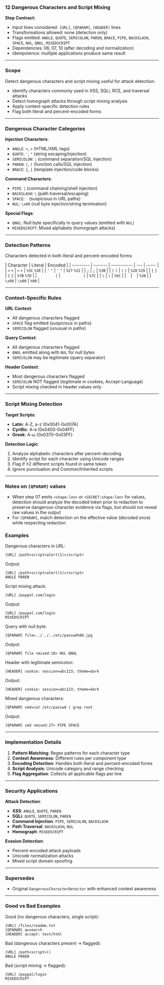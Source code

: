 ### 12 Dangerous Characters and Script Mixing

**Step Contract:**

- Input lines considered: `[URL]`, `[QPARAM]`, `[HEADER]` lines
- Transformations allowed: none (detection only)
- Flags emitted: `ANGLE`, `QUOTE`, `SEMICOLON`, `PAREN`, `BRACE`, `PIPE`, `BACKSLASH`, `SPACE`, `NUL`, `QNUL`, `MIXEDSCRIPT`
- Dependencies: 06, 07, 10 (after decoding and normalization)
- Idempotence: multiple applications produce same result

---

### Scope

Detect dangerous characters and script mixing useful for attack detection:

- Identify characters commonly used in XSS, SQLi, RCE, and traversal attacks
- Detect homograph attacks through script mixing analysis
- Apply context-specific detection rules
- Flag both literal and percent-encoded forms

---

### Dangerous Character Categories

**Injection Characters**:

- `ANGLE`: `<`, `>` (HTML/XML tags)
- `QUOTE`: `'`, `"` (string escaping/injection)
- `SEMICOLON`: `;` (command separation/SQL injection)
- `PAREN`: `(`, `)` (function calls/SQL injection)
- `BRACE`: `{`, `}` (template injection/code blocks)

**Command Characters**:

- `PIPE`: `|` (command chaining/shell injection)
- `BACKSLASH`: `\` (path traversal/escaping)
- `SPACE`: ` ` (suspicious in URL paths)
- `NUL`: `\x00` (null byte injection/string termination)

**Special Flags**:

- `QNUL`: Null byte specifically in query values (emitted with `NUL`)
- `MIXEDSCRIPT`: Mixed alphabets (homograph attacks)

---

### Detection Patterns

Characters detected in both literal and percent-encoded forms:

| Character | Literal | Encoded     |
| --------- | ------- | ----------- | --- | ----- |
| `<` `>`   | `<` `>` | `%3C` `%3E` |
| `'` `"`   | `'` `"` | `%27` `%22` |
| `;`       | `;`     | `%3B`       |
| `(` `)`   | `(` `)` | `%28` `%29` |
| `{` `}`   | `{` `}` | `%7B` `%7D` |
| `         | `       | `           | `   | `%7C` |
| `\`       | `\`     | `%5C`       |
| ` `       | ` `     | `%20`       |
| `\x00`    | `\x00`  | `%00`       |

---

### Context-Specific Rules

**URL Context**:

- All dangerous characters flagged
- `SPACE` flag emitted (suspicious in paths)
- `SEMICOLON` flagged (unusual in paths)

**Query Context**:

- All dangerous characters flagged
- `QNUL` emitted along with `NUL` for null bytes
- `SEMICOLON` may be legitimate (query separator)

**Header Context**:

- Most dangerous characters flagged
- `SEMICOLON` NOT flagged (legitimate in cookies, Accept-Language)
- Script mixing checked in header values only

---

### Script Mixing Detection

**Target Scripts**:

- **Latin**: A-Z, a-z (0x0041-0x007A)
- **Cyrillic**: А-я (0x0400-0x04FF)
- **Greek**: Α-ω (0x0370-0x03FF)

**Detection Logic**:

1. Analyze alphabetic characters after percent-decoding
2. Identify script for each character using Unicode ranges
3. Flag if ≥2 different scripts found in same token
4. Ignore punctuation and Common/Inherited scripts

---

### Notes on `[QPARAM]` values

- When step 07 emits `<shape:len>` or `<SECRET:shape:len>` for values, detection should analyze the decoded token prior to redaction to preserve dangerous-character evidence via flags, but should not reveal raw values in the output
- For `[QPARAM]`, match detection on the effective value (decoded once) while respecting redaction

### Examples

Dangerous characters in URL:

```
[URL] /path<script>alert(1)</script>
```

Output:

```
[URL] /path<script>alert(1)</script>
ANGLE PAREN
```

Script mixing attack:

```
[URL] /раypal.com/login
```

Output:

```
[URL] /раypal.com/login
MIXEDSCRIPT
```

Query with null byte:

```
[QPARAM] file=../../../etc/passwd%00.jpg
```

Output:

```
[QPARAM] file <mixed:18> NUL QNUL
```

Header with legitimate semicolon:

```
[HEADER] cookie: session=abc123; theme=dark
```

Output:

```
[HEADER] cookie: session=abc123; theme=dark
```

Mixed dangerous characters:

```
[QPARAM] cmd=cat /etc/passwd | grep root
```

Output:

```
[QPARAM] cmd <mixed:27> PIPE SPACE
```

---

### Implementation Details

1. **Pattern Matching**: Regex patterns for each character type
2. **Context Awareness**: Different rules per component type
3. **Encoding Detection**: Handles both literal and percent-encoded forms
4. **Script Analysis**: Unicode category and range checking
5. **Flag Aggregation**: Collects all applicable flags per line

---

### Security Applications

**Attack Detection**:

- **XSS**: `ANGLE`, `QUOTE`, `PAREN`
- **SQLi**: `QUOTE`, `SEMICOLON`, `PAREN`
- **Command Injection**: `PIPE`, `SEMICOLON`, `BACKSLASH`
- **Path Traversal**: `BACKSLASH`, `NUL`
- **Homograph**: `MIXEDSCRIPT`

**Evasion Detection**:

- Percent-encoded attack payloads
- Unicode normalization attacks
- Mixed script domain spoofing

---

### Supersedes

- Original `DangerousCharacterDetector` with enhanced context awareness

---

### Good vs Bad Examples

Good (no dangerous characters, single script):

```
[URL] /files/readme.txt
[QPARAM] q=search
[HEADER] accept: text/html
```

Bad (dangerous characters present → flagged):

```
[URL] /path<script>()
ANGLE PAREN
```

Bad (script mixing → flagged):

```
[URL] /раypal/login
MIXEDSCRIPT
```
